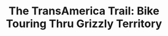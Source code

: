---
layout: community
category: community
title: "The TransAmerica Trail: Bike Touring Thru Grizzly Territory"
description: "For those of you who have done the TransAmerica Trail, did it ever feel sketchy going through Grizzly territory, especially since it’s a rural biking path? "
isTopLevel: false
isSingleLevel: false
isArticle: false
datePublished: 2022-08-09 12:48:00 +0300
dateModified: 2022-08-09 12:48:00 +0300
published: false
---
